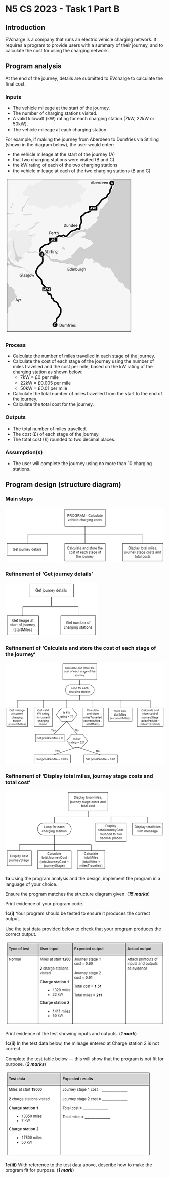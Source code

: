 # N5 CS 2023 - Task 1 Part B

## Introduction

EVcharge is a company that runs an electric vehicle charging network. It requires a program to provide users with a summary of their journey, and to calculate the cost for using the charging network. 

## Program analysis

At the end of the journey, details are submitted to EVcharge to calculate the final cost.

### Inputs

* The vehicle mileage at the start of the journey.
* The number of charging stations visited.
* A valid kilowatt (kW) rating for each charging station (7kW, 22kW or 50kW).
* The vehicle mileage at each charging station.

For example, if making the journey from Aberdeen to Dumfries via Stirling (shown in the diagram below), the user would enter:

* the vehicle mileage at the start of the journey (A)
* that two charging stations were visited (B and C)
* the kW rating of each of the two charging stations
* the vehicle mileage at each of the two charging stations (B and C) 

![Map of journey](assets/map.png "Map of journey")
  
### Process

* Calculate the number of miles travelled in each stage of the journey.
* Calculate the cost of each stage of the journey using the number of miles travelled and the cost per mile, based on the kW rating of the charging station as shown below:
    * 7kW = £0 per mile
    * 22kW = £0.005 per mile
    * 50kW = £0.01 per mile
* Calculate the total number of miles travelled from the start to the end of the journey.
* Calculate the total cost for the journey.

### Outputs

* The total number of miles travelled.
* The cost (£) of each stage of the journey.
* The total cost (£) rounded to two decimal places.

### Assumption(s)

* The user will complete the journey using no more than 10 charging stations.

## Program design (structure diagram)

### Main steps

![Structure diagram](assets/sd.png "Structure diagram")

### Refinement of ‘Get journey details’

![Refinement](assets/r1.png "Refinement")

### Refinement of ‘Calculate and store the cost of each stage of the journey’

![Refinement](assets/r2.png "Refinement")

### Refinement of ‘Display total miles, journey stage costs and total cost’

![Refinement](assets/r3.png "Refinement")

__1b__	Using the program analysis and the design, implement the program in a language of your choice.

Ensure the program matches the structure diagram given. (___15 marks___)

Print evidence of your program code.	

__1c(i)__  Your program should be tested to ensure it produces the correct output.

Use the test data provided below to check that your program produces the correct output.

![Test table](assets/tt1.png "Test table")

Print evidence of the test showing inputs and outputs.  (___1 mark___)

__1c(ii)__	In the test data below, the mileage entered at Charge station 2 is not correct.

Complete the test table below — this will show that the program is not fit for purpose.  (___2 marks___)

![Test data](assets/tt2.png "Test data")

__1c(iii)__   With reference to the test data above, describe how to make the program fit for purpose. (___1 mark___)
